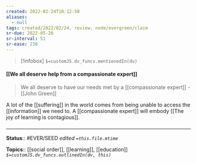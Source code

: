 ```yaml
---
created: 2022-02-24T10:12:50 
aliases:
  - null
tags: created/2022/02/24, review, node/evergreen/claim
sr-due: 2022-05-26
sr-interval: 51
sr-ease: 230
---
```

> [!infobox]
`$=customJS.dv_funcs.mentionedIn(dv)`

#### [[We all deserve help from a compassionate expert]] 

> We all deserve to have our needs met by a [[compassionate expert]] - [[John Green]]

A lot of the [[suffering]] in the world comes from being unable to access the [[information]] we need to.
A [[compassionate expert]] will embody [[The joy of learning is contagious]].

### <hr class="footnote"/>

**Status**:: #EVER/SEED 
*edited `=this.file.mtime`*

**Topics**:: [[social order]], [[learning]], [[education]]
*`$=customJS.dv_funcs.outlinedIn(dv, this)`*

